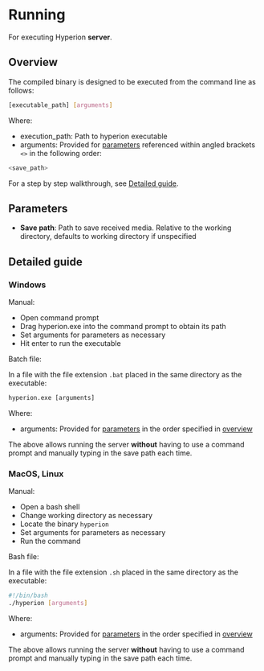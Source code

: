 # Running

For executing Hyperion **server**.

## Overview

The compiled binary is designed to be executed from the command line as follows:

```bash
[executable_path] [arguments]
```

Where:

- execution_path: Path to hyperion executable
- arguments: Provided for [parameters](#parameters) referenced within angled brackets `<>` in the following order:

```bash
<save_path>
```

For a step by step walkthrough, see [Detailed guide](#detailed-guide).

## Parameters

- **Save path**: Path to save received media. Relative to the working directory, defaults to working directory if unspecified

## Detailed guide

### Windows

Manual:

- Open command prompt
- Drag hyperion.exe into the command prompt to obtain its path
- Set arguments for parameters as necessary
- Hit enter to run the executable

Batch file:

In a file with the file extension `.bat` placed in the same directory as the executable:

```bat
hyperion.exe [arguments]
```

Where:

- arguments: Provided for [parameters](#parameters) in the order specified in [overview](#overview)

The above allows running the server **without** having to use a command prompt and manually typing in the save path each time.

### MacOS, Linux

Manual:

- Open a bash shell
- Change working directory as necessary
- Locate the binary `hyperion`
- Set arguments for parameters as necessary
- Run the command

Bash file:

In a file with the file extension `.sh` placed in the same directory as the executable:

```bash
#!/bin/bash
./hyperion [arguments]
```

Where:

- arguments: Provided for [parameters](#parameters) in the order specified in [overview](#overview)

The above allows running the server **without** having to use a command prompt and manually typing in the save path each time.
